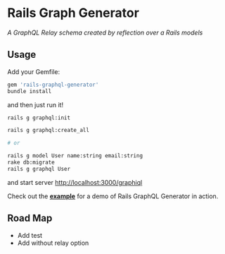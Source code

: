 # Rails Graph Generator

*A GraphQL Relay schema created by reflection over a Rails models*

## Usage
Add your Gemfile:

```bash
gem 'rails-graphql-generator'
bundle install
```

and then just run it!

```bash
rails g graphql:init

rails g graphql:create_all

# or

rails g model User name:string email:string
rake db:migrate
rails g graphql User
```

and start server [http://localhost:3000/graphiql](http://localhost:3000/graphiql)

Check out the **[example](https://github.com/movielala/rails-graphql-generator-demo)** for a demo of Rails GraphQL Generator in action.

## Road Map

* Add test
* Add without relay option
